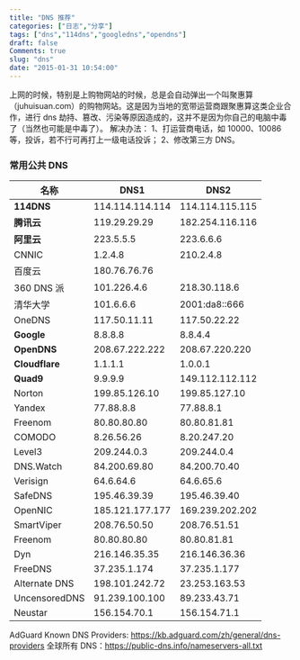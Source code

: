 ```yaml
---
title: "DNS 推荐"
categories: ["日志","分享"]
tags: ["dns","114dns","googledns","opendns"]
draft: false
Comments: true
slug: "dns"
date: "2015-01-31 10:54:00"
---
```


上网的时候，特别是上购物网站的时候，总是会自动弹出一个叫聚惠算（juhuisuan.com）的购物网站。这是因为当地的宽带运营商跟聚惠算这类企业合作，进行 dns 劫持、篡改、污染等原因造成的，这并不是因为你自己的电脑中毒了（当然也可能是中毒了）。
解决办法：
1、打运营商电话，如 10000、10086 等，投诉，若不行可再打上一级电话投诉；
2、修改第三方 DNS。

### 常用公共 DNS

| 名称 | DNS1|DNS2|
|---|---|---|
|**114DNS**|114.114.114.114 |114.114.115.115|
|**腾讯云**|119.29.29.29 |182.254.116.116|
|**阿里云**|223.5.5.5 |223.6.6.6|
|CNNIC|1.2.4.8 |210.2.4.8|
| 百度云 | 180.76.76.76 ||
|360 DNS 派 | 101.226.4.6 |218.30.118.6|
| 清华大学 | 101.6.6.6 |2001:da8::666|
|OneDNS| 117.50.11.11 |117.50.22.22|
|**Google**| 8.8.8.8 |8.8.4.4|
|**OpenDNS**| 208.67.222.222 |208.67.220.220|
|**Cloudflare**| 1.1.1.1 |1.0.0.1|
|**Quad9**| 9.9.9.9 |149.112.112.112|
|Norton| 199.85.126.10 |199.85.127.10|
|Yandex| 77.88.8.8 |77.88.8.1|
|Freenom| 80.80.80.80 |80.80.81.81|
|COMODO| 8.26.56.26 |8.20.247.20|
|Level3| 209.244.0.3 |209.244.0.4|
|DNS.Watch| 84.200.69.80 |84.200.70.40|
|Verisign| 64.6.64.6 |64.6.65.6|
|SafeDNS| 195.46.39.39 |195.46.39.40|
|OpenNIC| 185.121.177.177 |169.239.202.202|
|SmartViper| 208.76.50.50 |208.76.51.51|
|Freenom| 80.80.80.80 |80.80.81.81|
|Dyn| 216.146.35.35 |216.146.36.36|
|FreeDNS| 37.235.1.174 |37.235.1.177|
|Alternate DNS| 198.101.242.72 |23.253.163.53|
|UncensoredDNS| 91.239.100.100 |89.233.43.71|
|Neustar| 156.154.70.1 |156.154.71.1|

AdGuard Known DNS Providers: <https://kb.adguard.com/zh/general/dns-providers>
全球所有 DNS：<a href="https://public-dns.info/nameservers-all.txt" target="_blank">https://public-dns.info/nameservers-all.txt</a>

